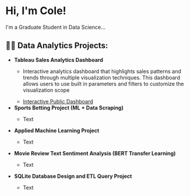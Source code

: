 <h1>Hi, I'm Cole! </h1>

<p> I'm a Graduate Student in Data Science... </p>

<h2>👨‍💻 Data Analytics Projects:</h2>

- <b> Tableau Sales Analytics Dashboard </b>
  - <p> Interactive analytics dashboard that highlights sales patterns and trends through multiple visualization techniques. This dashboard allows users to use built in parameters and filters to customize the visualization scope </p>
  - <a href="https://public.tableau.com/app/profile/cole.weber/viz/DTSC600_FinalProject_ColeWeber/Dashboard1" target="_blank"> Interactive Public Dashboard </a>
- <b> Sports Betting Project (ML + Data Scraping) </b>  
  - <p> Text </p>
- <b> Applied Machine Learning Project </b>
  - <p> Text </p>
- <b> Movie Review Text Sentiment Analysis (BERT Transfer Learning)</b>
  - <p> Text </p>
- <b> SQLite Database Design and ETL Query Project </b>
  - <p> Text </p> 
 

<!--
**joshmadakor1/joshmadakor1** is a ✨ _special_ ✨ repository because its `README.md` (this file) appears on your GitHub profile.

Here are some ideas to get you started:

- 🔭 I’m currently working on ...
- 🌱 I’m currently learning ...
- ⚡ Fun fact: ...
-->
